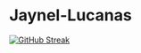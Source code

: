 # Jaynel-Lucanas


[![GitHub Streak](https://streak-stats.demolab.com?user=nel0029&mode=weekly&exclude_days=Sat)](https://git.io/streak-stats)
